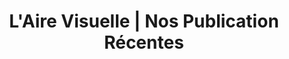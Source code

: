 ---
title: "L'Aire Visuelle | Nos Publication Récentes"
description: "Des articles rédigés par des experts afin de vous éclairer"
titre: "Des optométristes et des opticiens qui écrivent sur divers sujets concernant la vue."
image: /img/articles-airevisuelle.jpg
draft: false
noindex: false
---
